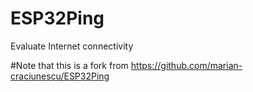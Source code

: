 # ESP32Ping
Evaluate Internet connectivity

#Note that this is a fork from https://github.com/marian-craciunescu/ESP32Ping
